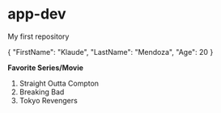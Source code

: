 # app-dev
My first repository

{
  "FirstName": "Klaude",
  "LastName": "Mendoza",
  "Age": 20
}

**Favorite Series/Movie**
1. Straight Outta Compton
2. Breaking Bad
3. Tokyo Revengers
